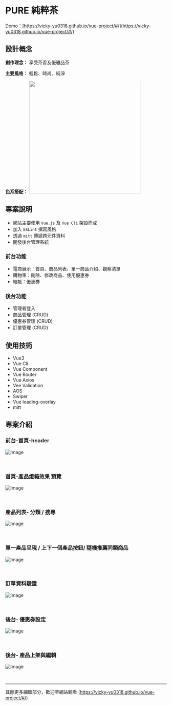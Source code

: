 # PURE 純粹茶
Demo：[https://vicky-yu0318.github.io/vue-project/#/](https://vicky-yu0318.github.io/vue-project/#/)


## 設計概念
**創作理念：** 享受茶香及優雅品茶<br>

**主要風格：** 輕鬆、時尚、純淨<br>

**色系搭配：**
<img src="https://upload.cc/i1/2022/04/23/1KzZai.png" width="350" />

## 專案說明
* 網站主要使用 `Vue.js` 及 `Vue Cli` 架設而成
* 加入 `ESLint` 撰寫風格
* 透過 `mitt` 傳遞跨元件資料
* 開發後台管理系統

### 前台功能
* 電商展示：首頁、商品列表、單一商品介紹、觀察清單
* 購物車：刪除、修改商品、使用優惠券
* 結帳：優惠券

### 後台功能
* 管理者登入
* 商品管理 (CRUD)
* 優惠券管理 (CRUD)
* 訂單管理 (CRUD)


## 使用技術
- Vue3
- Vue Cli
- Vue Component
- Vue Router
- Vue Axios
- Vee Validation
- AOS
- Swiper
- Vue loading-overlay
- mitt

## 專案介紹
### 前台-首頁-header
![Image](https://upload.cc/i1/2022/04/23/kM3FHO.png)

<br>


### 首頁-產品燈箱效果 預覽
![Image](https://upload.cc/i1/2022/04/23/EjN8U9.png)

<br>


### 產品列表- 分類 / 搜尋

![Image](https://upload.cc/i1/2022/04/23/wLS8Vc.png)

<br>



### 單一產品呈現 / 上下一個產品按鈕/ 隨機推薦同類商品
![Image](https://upload.cc/i1/2022/04/23/EL12nu.png)

<br>


### 訂單資料驗證
![Image](https://upload.cc/i1/2022/04/23/ARzMIo.png)

<br>

### 後台- 優惠券設定
![Image](https://upload.cc/i1/2022/04/23/d0moRA.png)

<br>


### 後台- 產品上架與編輯
![Image](https://upload.cc/i1/2022/04/23/FpCWg9.png)

<br>
<hr>



其餘更多細節部分，歡迎至網站觀看 
(https://vicky-yu0318.github.io/vue-project/#/)

